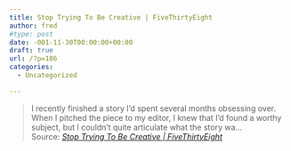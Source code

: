 ```yaml
---
title: Stop Trying To Be Creative | FiveThirtyEight
author: fred
#type: post
date: -001-11-30T00:00:00+00:00
draft: true
url: /?p=186
categories:
  - Uncategorized

---
```

> I recently finished a story I’d spent several months obsessing over. When I pitched the piece to my editor, I knew that I’d found a worthy subject, but I couldn’t quite articulate what the story wa…  
> Source: _[Stop Trying To Be Creative | FiveThirtyEight][1]_

 [1]: http://fivethirtyeight.com/features/stop-trying-to-be-creative/